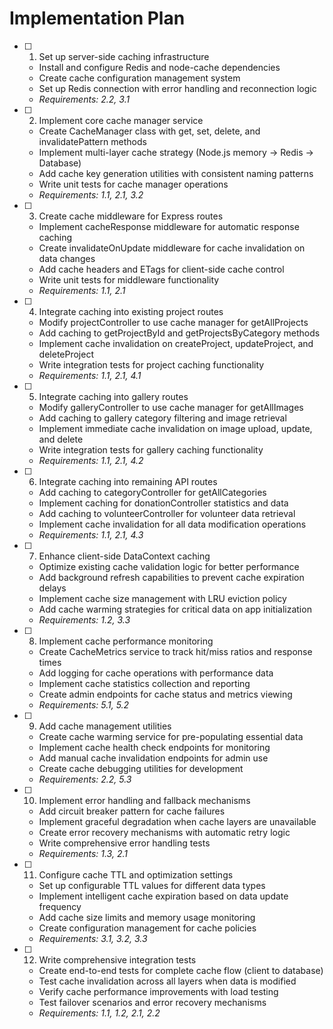 # Implementation Plan

- [ ] 1. Set up server-side caching infrastructure
  - Install and configure Redis and node-cache dependencies
  - Create cache configuration management system
  - Set up Redis connection with error handling and reconnection logic
  - _Requirements: 2.2, 3.1_

- [ ] 2. Implement core cache manager service
  - Create CacheManager class with get, set, delete, and invalidatePattern methods
  - Implement multi-layer cache strategy (Node.js memory → Redis → Database)
  - Add cache key generation utilities with consistent naming patterns
  - Write unit tests for cache manager operations
  - _Requirements: 1.1, 2.1, 3.2_

- [ ] 3. Create cache middleware for Express routes
  - Implement cacheResponse middleware for automatic response caching
  - Create invalidateOnUpdate middleware for cache invalidation on data changes
  - Add cache headers and ETags for client-side cache control
  - Write unit tests for middleware functionality
  - _Requirements: 1.1, 2.1_

- [ ] 4. Integrate caching into existing project routes
  - Modify projectController to use cache manager for getAllProjects
  - Add caching to getProjectById and getProjectsByCategory methods
  - Implement cache invalidation on createProject, updateProject, and deleteProject
  - Write integration tests for project caching functionality
  - _Requirements: 1.1, 2.1, 4.1_

- [ ] 5. Integrate caching into gallery routes
  - Modify galleryController to use cache manager for getAllImages
  - Add caching to gallery category filtering and image retrieval
  - Implement immediate cache invalidation on image upload, update, and delete
  - Write integration tests for gallery caching functionality
  - _Requirements: 1.1, 2.1, 4.2_

- [ ] 6. Integrate caching into remaining API routes
  - Add caching to categoryController for getAllCategories
  - Implement caching for donationController statistics and data
  - Add caching to volunteerController for volunteer data retrieval
  - Implement cache invalidation for all data modification operations
  - _Requirements: 1.1, 2.1, 4.3_

- [ ] 7. Enhance client-side DataContext caching
  - Optimize existing cache validation logic for better performance
  - Add background refresh capabilities to prevent cache expiration delays
  - Implement cache size management with LRU eviction policy
  - Add cache warming strategies for critical data on app initialization
  - _Requirements: 1.2, 3.3_

- [ ] 8. Implement cache performance monitoring
  - Create CacheMetrics service to track hit/miss ratios and response times
  - Add logging for cache operations with performance data
  - Implement cache statistics collection and reporting
  - Create admin endpoints for cache status and metrics viewing
  - _Requirements: 5.1, 5.2_

- [ ] 9. Add cache management utilities
  - Create cache warming service for pre-populating essential data
  - Implement cache health check endpoints for monitoring
  - Add manual cache invalidation endpoints for admin use
  - Create cache debugging utilities for development
  - _Requirements: 2.2, 5.3_

- [ ] 10. Implement error handling and fallback mechanisms
  - Add circuit breaker pattern for cache failures
  - Implement graceful degradation when cache layers are unavailable
  - Create error recovery mechanisms with automatic retry logic
  - Write comprehensive error handling tests
  - _Requirements: 1.3, 2.1_

- [ ] 11. Configure cache TTL and optimization settings
  - Set up configurable TTL values for different data types
  - Implement intelligent cache expiration based on data update frequency
  - Add cache size limits and memory usage monitoring
  - Create configuration management for cache policies
  - _Requirements: 3.1, 3.2, 3.3_

- [ ] 12. Write comprehensive integration tests
  - Create end-to-end tests for complete cache flow (client to database)
  - Test cache invalidation across all layers when data is modified
  - Verify cache performance improvements with load testing
  - Test failover scenarios and error recovery mechanisms
  - _Requirements: 1.1, 1.2, 2.1, 2.2_